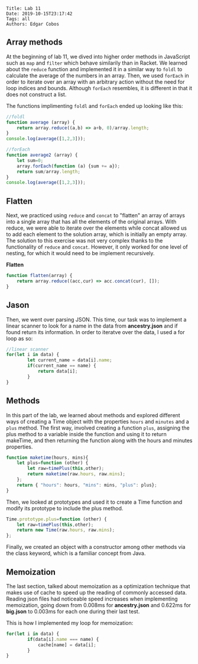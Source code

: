     Title: Lab 11
    Date: 2019-10-15T23:17:42
    Tags: all
    Authors: Edgar Cobos

##  Array methods

At the beginning of lab 11, we dived into higher order methods in JavaScript such as `map` and `filter` which behave similarily than in Racket. We learned about the `reduce` function and implemented it in a similar way to `foldl` to calculate the average of the numbers in an array. Then, we used `forEach` in order to iterate over an array with an arbitrary action without the need for loop indices and bounds. Although `forEach` resembles, it is different in that it does not construct a list.

The functions implimenting `foldl` and `forEach` ended up looking like this:

``` js
//foldl
function average (array) {
    return array.reduce((a,b) => a+b, 0)/array.length;
}
console.log(average([1,2,3]));

//forEach
function average2 (array) {
    let sum=0;
    array.forEach(function (a) {sum += a});
    return sum/array.length;
}
console.log(average([1,2,3]));
```

## Flatten

Next, we practiced using `reduce` and `concat` to "flatten" an array of arrays into a single array that has all the elements of the original arrays. With reduce, we were able to iterate over the elements while concat allowed us to add each element to the solution array, which is initially an empty array. The solution to this exercise was not very complex thanks to the functionality of `reduce` and `concat`. However, it only worked for one level of nesting, for which it would need to be implement recursively.


**Flatten**

``` js
function flatten(array) {
    return array.reduce((acc,cur) => acc.concat(cur), []);
}
```

## Jason

Then, we went over parsing JSON. This time, our task was to implement a linear scanner to look for a name in the data from **ancestry.json** and if found return its information. In order to iteratve over the data, I used a for loop as so:

``` js
//linear scanner
for(let i in data) {
        let current_name = data[i].name;
        if(current_name == name) {
            return data[i];
        }
}
```

## Methods
In this part of the lab, we learned about methods and explored different ways of creating a Time object with the properties `hours` and `minutes` and a `plus` method. The first way, involved creating a function `plus`, assigning the plus method to a variable inside the function and using it to return makeTime, and then returning the function along with the hours and minutes properties.

``` js
function maketime(hours, mins){
    let plus=function (other) {
        let raw=timePlus(this,other);
        return maketime(raw.hours, raw.mins);
    };
    return { "hours": hours, "mins": mins, "plus": plus};
}
```

Then, we looked at prototypes and used it to create a Time function and modify its prototype to include the plus method.

``` js
Time.prototype.plus=function (other) {
    let raw=timePlus(this,other);
    return new Time(raw.hours, raw.mins);
};
```

Finally, we created an object with a constructor among other methods via the class keyword, which is a familiar concept from Java.

## Memoization

The last section, talked about memoization as a optimization technique that makes use of cache to speed up the reading of commonly accessed data. Reading json files had noticeable speed increases when implementing memoization, going down from 0.008ms for **ancestry.json** and 0.622ms for **big.json** to 0.003ms for each one during their last test.

This is how I implemented my loop for memoization:

``` js
for(let i in data) {
        if(data[i].name === name) {
            cache[name] = data[i];
        }
}
```

<!-- more -->

